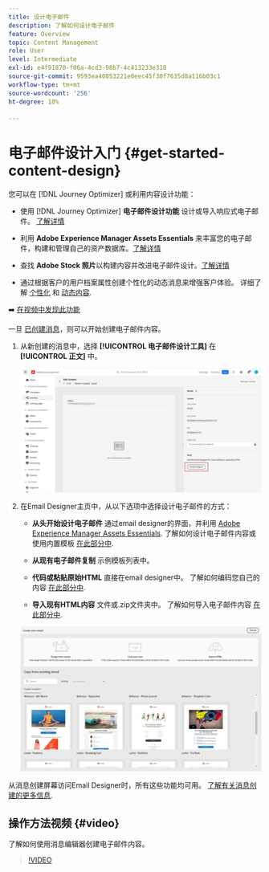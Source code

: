```yaml
---
title: 设计电子邮件
description: 了解如何设计电子邮件
feature: Overview
topic: Content Management
role: User
level: Intermediate
exl-id: e4f91870-f06a-4cd3-98b7-4c413233e310
source-git-commit: 9593ea40853221e0eec45f30f7635d8a116b03c1
workflow-type: tm+mt
source-wordcount: '256'
ht-degree: 18%

---
```


# 电子邮件设计入门 {#get-started-content-design}

您可以在 [!DNL Journey Optimizer] 或利用内容设计功能：

* 使用 [!DNL Journey Optimizer] **电子邮件设计功能** 设计或导入响应式电子邮件。 [了解详情](../design/create-email-content.md)

* 利用 **Adobe Experience Manager Assets Essentials** 来丰富您的电子邮件，构建和管理自己的资产数据库。[了解详情](../design/assets-essentials.md)

* 查找 **Adobe Stock 照片**&#x200B;以构建内容并改进电子邮件设计。[了解详情](../design/stock.md)

* 通过根据客户的用户档案属性创建个性化的动态消息来增强客户体验。 详细了解 [个性化](../personalization/personalize.md) 和 [动态内容](../personalization/get-started-dynamic-content.md).

➡️ [在视频中发现此功能](#video)

一旦 [已创建消息](../messages/get-started-content.md)，则可以开始创建电子邮件内容。

1. 从新创建的消息中，选择 **[!UICONTROL 电子邮件设计工具]** 在 **[!UICONTROL 正文]** 中。

   ![](assets/import-html_1.png)

1. 在Email Designer主页中，从以下选项中选择设计电子邮件的方式：

   * **从头开始设计电子邮件** 通过email designer的界面，并利用 [Adobe Experience Manager Assets Essentials](assets-essentials.md). 了解如何设计电子邮件内容或使用内置模板 [在此部分中](create-email-content.md).

   * **从现有电子邮件复制** 示例模板列表中。

   * **代码或粘贴原始HTML** 直接在email designer中。 了解如何编码您自己的内容 [在此部分中](code-content.md).

   * **导入现有HTML内容** 文件或.zip文件夹中。 了解如何导入电子邮件内容 [在此部分中](existing-content.md).

   ![](assets/email_designer_25.png)

从消息创建屏幕访问Email Designer时，所有这些功能均可用。 [了解有关消息创建的更多信息](../messages/get-started-content.md).


## 操作方法视频 {#video}

了解如何使用消息编辑器创建电子邮件内容。

>[!VIDEO](https://video.tv.adobe.com/v/334150?quality=12)